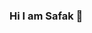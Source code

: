 ### Hi I am Safak 👋

<!--
**safakca/safakca** is a ✨ _special_ ✨ repository because its `README.md` (this file) appears on your GitHub profile.

Here are some ideas to get you started:

- 🔭 I’m currently working on .net
- 🌱 I’m currently learning .net 7 
- 💬 Ask me about .net     

